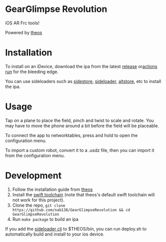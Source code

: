 # GearGlimpse Revolution

iOS AR Frc tools!

Powered by [theos](https://theos.dev)

# Installation

To install on an iDevice, download the ipa from the latest [release](https://github.com/nab138/GearGlimpseRevolution/releases/latest) or[actions run](https://github.com/nab138/GearGlimpseRevolution/actions) for the bleeding edge.

You can use sideloaders such as [sidestore](https://sidestore.io), [sideloader](https://github.com/Dadoum/Sideloader), [altstore](https://altstore.io), etc to install the ipa.

# Usage

Tap on a plane to place the field, pinch and twist to scale and rotate. You may have to move the phone around a bit before the field will be placeable.

To connect the app to networktables, press and hold to open the configuration menu.

To import a custom robot, convert it to a .usdz file, then you can import it from the configuration menu.

# Development

1. Follow the installation guide from [theos](https://theos.dev)
2. Install the [swift toolchain](https://github.com/kabiroberai/swift-toolchain-linux/) (note that theos's default swift toolchain will not work for this project).
3. Clone the repo, `git clone https://github.com/nab138/GearGlimpseRevolution && cd GearGlimpseRevolution`
4. Run `make package` to build an ipa

If you add the [sideloader cli](https://github.com/Dadoum/Sideloader) to $THEOS/bin, you can run deploy.sh to automatically build and install to your ios device.
